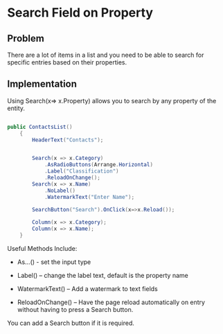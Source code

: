 # Search Field on Property

## Problem

There are a lot of items in a list and you need to be able to search for specific entries based on their properties.

## Implementation

Using Search(x=> x.Property) allows you to search by any property of the entity.

```csharp

public ContactsList()
    {
        HeaderText("Contacts");


        Search(x => x.Category)
            .AsRadioButtons(Arrange.Horizontal)
            .Label("Classification")
            .ReloadOnChange();
        Search(x => x.Name)
            .NoLabel()
            .WatermarkText("Enter Name");
            
        SearchButton("Search").OnClick(x=>x.Reload());

        Column(x => x.Category);
        Column(x => x.Name);
	}

```

Useful Methods Include:

- As…() - set the input type

- Label() – change the label text, default is the property name

- WatermarkText() – Add a watermark to text fields

- ReloadOnChange() – Have the page reload automatically on entry without having to press a Search button.

You can add a Search button if it is required.
